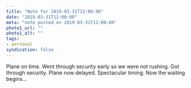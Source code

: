 ```yaml
---
title: "Note for 2019-03-31T12:00:00"
date: "2019-03-31T12:00:00"
meta: "note posted on 2019-03-31T12:00:00"
photo1_url: ""
photo1_alt: ""
tags:
- personal
syndication: false
---
```

Plane on time. Went through security early so we were not rushing. Got through security. Plane now delayed. Spectacular timing. Now the waiting begins...
